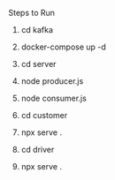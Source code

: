 Steps to Run 

1. cd kafka
2. docker-compose up -d

3. cd server
4. node producer.js
5. node consumer.js

6. cd customer
7. npx serve .

8. cd driver
9. npx serve .
